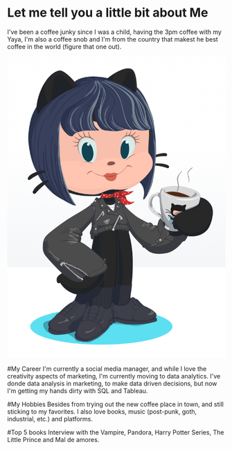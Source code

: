 # Let me tell you a little bit about Me
I've been a coffee junky since I was a child, having the 3pm coffee with my Yaya, I'm also a coffee snob and I'm from the country that makest he best coffee in the world (figure that one out). 

![me](octome.png)

#My Career
I'm currently a social media manager, and while I love the creativity aspects of marketing, I'm currently moving to data analytics. I've donde data analysis in marketing, to make data driven decisions, but now I'm getting my hands dirty with SQL and Tableau.

#My Hobbies
Besides from trying out the new coffee place in town, and still sticking to my favorites. I also love books, music (post-punk, goth, industrial, etc.) and platforms. 

#Top 5 books
Interview with the Vampire, Pandora, Harry Potter Series, The Little Prince and Mal de amores.
